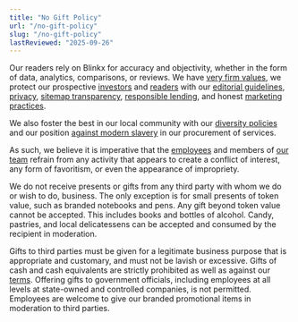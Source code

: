 ```yaml
---
title: "No Gift Policy"
url: "/no-gift-policy"
slug: "/no-gift-policy"
lastReviewed: "2025-09-26"
---
```


Our readers rely on Blinkx for accuracy and objectivity, whether in the form of data, analytics, comparisons, or reviews. We have [very firm values](https://blinkx.com/about/), we protect our prospective [investors](https://blinkx.com/investors/) and [readers](https://blinkx.com/faq/) with our [editorial guidelines](https://blinkx.com/editorial-guidelines/), [privacy](https://blinkx.com/privacy-policy/), [sitemap transparency](https://blinkx.com/sitemap/), [responsible lending](https://blinkx.com/responsible-lending-policy/), and honest [marketing practices](https://blinkx.com/marketing-practices/).

We also foster the best in our local community with our [diversity policies](https://blinkx.com/diversity-policy/) and our position [against modern slavery](https://blinkx.com/statement-against-slavery/) in our procurement of services.

As such, we believe it is imperative that the [employees](https://blinkx.com/careers/) and members of [our team](https://blinkx.com/meet-our-team/) refrain from any activity that appears to create a conflict of interest, any form of favoritism, or even the appearance of impropriety.

We do not receive presents or gifts from any third party with whom we do or wish to do, business. The only exception is for small presents of token value, such as branded notebooks and pens. Any gift beyond token value cannot be accepted. This includes books and bottles of alcohol. Candy, pastries, and local delicatessens can be accepted and consumed by the recipient in moderation.

Gifts to third parties must be given for a legitimate business purpose that is appropriate and customary, and must not be lavish or excessive. Gifts of cash and cash equivalents are strictly prohibited as well as against our [terms](https://blinkx.com/terms-and-conditions/). Offering gifts to government officials, including employees at all levels at state-owned and controlled companies, is not permitted. Employees are welcome to give our branded promotional items in moderation to third parties.
